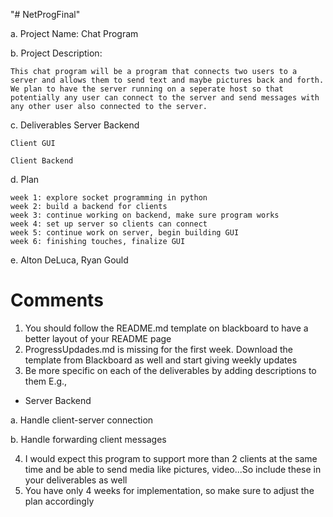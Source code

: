 "# NetProgFinal" 


a. Project Name: Chat Program

b. Project Description:

	This chat program will be a program that connects two users to a server and allows them to send text and maybe pictures back and forth. We plan to have the server running on a seperate host so that potentially any user can connect to the server and send messages with any other user also connected to the server. 

c. Deliverables
	Server Backend
	
	Client GUI

	Client Backend

d. Plan

	week 1: explore socket programming in python
	week 2: build a backend for clients
	week 3: continue working on backend, make sure program works
	week 4: set up server so clients can connect 
	week 5: continue work on server, begin building GUI
	week 6: finishing touches, finalize GUI

e. Alton DeLuca, Ryan Gould

# Comments
1. You should follow the README.md template on blackboard to have a better layout of your README page
2. ProgressUpdades.md is missing for the first week. Download the template from Blackboard as well and start giving weekly updates
3. Be more specific on each of the deliverables by adding descriptions to them
E.g., 
* Server Backend

a. Handle client-server connection

b. Handle forwarding client messages

4. I would expect this program to support more than 2 clients at the same time and be able to send media like pictures, video...So include these in your deliverables as well
5. You have only 4 weeks for implementation, so make sure to adjust the plan accordingly

